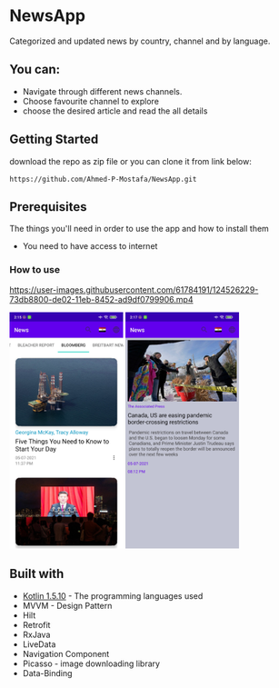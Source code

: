 # NewsApp

Categorized and updated news by country, channel and by language.



## You can:

* Navigate through different news channels.
* Choose favourite channel to explore
* choose the desired article and read the all details 


## Getting Started

download the repo as zip file or you can clone it from link below:

```
https://github.com/Ahmed-P-Mostafa/NewsApp.git
```


## Prerequisites

The things you'll need in order to use the app and how to install them

* You need to have access to internet



### How to use


https://user-images.githubusercontent.com/61784191/124526229-73db8800-de02-11eb-8452-ad9df0799906.mp4


<img src="docs/home.jpg" width="200"> <img src="docs/details.jpg" width="200">



## Built with

* [Kotlin 1.5.10](https://kotlinlang.org/) - The programming languages used
* MVVM - Design Pattern
* Hilt
* Retrofit
* RxJava
* LiveData
* Navigation Component
* Picasso - image downloading library
* Data-Binding
